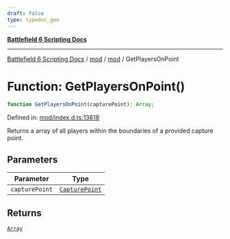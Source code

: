 ```yaml
---
draft: false
type: typedoc_gen
---
```


[**Battlefield 6 Scripting Docs**](../../../_index.md)

***

[Battlefield 6 Scripting Docs](../../../_index.md) / [mod](../../_index.md) / [mod](../_index.md) / GetPlayersOnPoint

# Function: GetPlayersOnPoint()

```ts
function GetPlayersOnPoint(capturePoint): Array;
```

Defined in: [mod/index.d.ts:13618](https://github.com/battlefield-portal-community/portal-docs/blob/6d87e21c5922a3efb03c634dbe98e5fe6e797672/generators/santiago/mod/index.d.ts#L13618)

Returns a array of all players within the boundaries of a provided capture point.

## Parameters

| Parameter | Type |
| ------ | ------ |
| `capturePoint` | [`CapturePoint`](../CapturePoint/_index.md) |

## Returns

[`Array`](../Array/_index.md)
